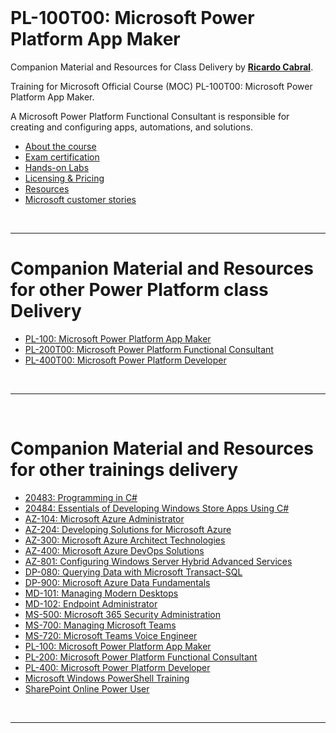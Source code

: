 <a id="top" />

<br/>

# PL-100T00: Microsoft Power Platform App Maker

Companion Material and Resources for Class Delivery by [**Ricardo Cabral**](https://www.rramoscabral.com).

Training for Microsoft Official Course (MOC) PL-100T00: Microsoft Power Platform App Maker.

A Microsoft Power Platform Functional Consultant is responsible for creating and configuring apps, automations, and solutions. 

- [About the course](./about-the-course.md)
- [Exam certification](./exam.md)
- [Hands-on Labs](./hands-on-labs.md)
- [Licensing & Pricing](./licensing-pricing.md)
- [Resources](./resources.md)
- [Microsoft customer stories](./microsoft-customer-stories.md)

<br>

---

<a id="othertraining" />

# Companion Material and Resources for other Power Platform class Delivery

- [PL-100: Microsoft Power Platform App Maker](https://pl-100.rramoscabral.com)
- [PL-200T00: Microsoft Power Platform Functional Consultant](https://pl-200.rramoscabral.com)
- [PL-400T00: Microsoft Power Platform Developer](https://pl-400.rramoscabral.com) 

<br/>

---

<br/>

<a id="othergeneraltraining" />

# Companion Material and Resources for other trainings delivery

- [20483: Programming in C#](https://github.com/rramoscabral/20483---Training---Programming-in-C-Sharp)
- [20484: Essentials of Developing Windows Store Apps Using C#](https://github.com/rramoscabral/20484---Training---Essentials-of-Developing-Windows-Store-Apps-Using-C-Sharp)
- [AZ-104: Microsoft Azure Administrator](https://az-104.rramoscabral.com/)
- [AZ-204: Developing Solutions for Microsoft Azure](https://az-204.rramoscabral.com/)
- [AZ-300: Microsoft Azure Architect Technologies](http://az-300.rramoscabral.com/)
- [AZ-400: Microsoft Azure DevOps Solutions](https://az-400.rramoscabral.com/)
- [AZ-801: Configuring Windows Server Hybrid Advanced Services](https://az-801.rramoscabral.com)
- [DP-080: Querying Data with Microsoft Transact-SQL](https://dp-080.rramoscabral.com/)
- [DP-900: Microsoft Azure Data Fundamentals](https://dp-900.rramoscabral.com)
- [MD-101: Managing Modern Desktops](https://md-101.rramoscabral.com/)
- [MD-102: Endpoint Administrator](https://md-102.rramoscabral.com/)
- [MS-500: Microsoft 365 Security Administration](https://github.com/rramoscabral/MS-500---Training---Microsoft-365-Security-Administration)
- [MS-700: Managing Microsoft Teams](https://ms-700.rramoscabral.com/)
- [MS-720: Microsoft Teams Voice Engineer](https://ms-720.rramoscabral.com/)
- [PL-100: Microsoft Power Platform App Maker](https://pl-100.rramoscabral.com)
- [PL-200: Microsoft Power Platform Functional Consultant](https://pl-200.rramoscabral.com)
- [PL-400: Microsoft Power Platform Developer](https://pl-400.rramoscabral.com)
- [Microsoft Windows PowerShell Training](https://github.com/rramoscabral/MSPowerShell---Training---Microsoft-Windows-PowerShell)
- [SharePoint Online Power User](http://msspopoweruser.rramoscabral.com/)

<br/>

---
